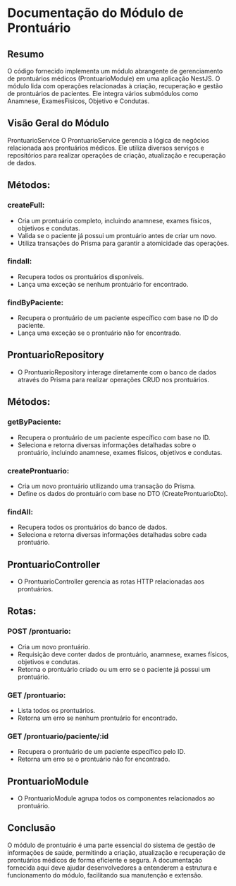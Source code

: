 # Documentação do Módulo de Prontuário
## Resumo
O código fornecido implementa um módulo abrangente de gerenciamento de prontuários médicos (ProntuarioModule) em uma aplicação NestJS. O módulo lida com operações relacionadas à criação, recuperação e gestão de prontuários de pacientes. Ele integra vários submódulos como Anamnese, ExamesFisicos, Objetivo e Condutas.

## Visão Geral do Módulo
ProntuarioService
O ProntuarioService gerencia a lógica de negócios relacionada aos prontuários médicos. Ele utiliza diversos serviços e repositórios para realizar operações de criação, atualização e recuperação de dados.

## Métodos:
### createFull:

-  Cria um prontuário completo, incluindo anamnese, exames físicos, objetivos e condutas.
-  Valida se o paciente já possui um prontuário antes de criar um novo.
-  Utiliza transações do Prisma para garantir a atomicidade das operações.

### findall:
 - Recupera todos os prontuários disponíveis.
 - Lança uma exceção se nenhum prontuário for encontrado.

### findByPaciente:
  - Recupera o prontuário de um paciente específico com base no ID do paciente.
  - Lança uma exceção se o prontuário não for encontrado.

## ProntuarioRepository
  - O ProntuarioRepository interage diretamente com o banco de dados através do Prisma para realizar operações CRUD nos prontuários.

## Métodos:

### getByPaciente:
  - Recupera o prontuário de um paciente específico com base no ID.
  - Seleciona e retorna diversas informações detalhadas sobre o prontuário, incluindo anamnese, exames físicos, objetivos e condutas.

### createProntuario:
  - Cria um novo prontuário utilizando uma transação do Prisma.
  - Define os dados do prontuário com base no DTO (CreateProntuarioDto).

### findAll:

  - Recupera todos os prontuários do banco de dados.
  - Seleciona e retorna diversas informações detalhadas sobre cada prontuário.

## ProntuarioController
  - O ProntuarioController gerencia as rotas HTTP relacionadas aos prontuários.

## Rotas:

### POST /prontuario:
  - Cria um novo prontuário.
  - Requisição deve conter dados de prontuário, anamnese, exames físicos, objetivos e condutas.
  - Retorna o prontuário criado ou um erro se o paciente já possui um prontuário.

### GET /prontuario:
  - Lista todos os prontuários.
  - Retorna um erro se nenhum prontuário for encontrado.

### GET /prontuario/paciente/:id
  - Recupera o prontuário de um paciente específico pelo ID.
  - Retorna um erro se o prontuário não for encontrado.

## ProntuarioModule
  - O ProntuarioModule agrupa todos os componentes relacionados ao prontuário.

## Conclusão
O módulo de prontuário é uma parte essencial do sistema de gestão de informações de saúde, permitindo a criação, atualização e recuperação de prontuários médicos de forma eficiente e segura. A documentação fornecida aqui deve ajudar desenvolvedores a entenderem a estrutura e funcionamento do módulo, facilitando sua manutenção e extensão.